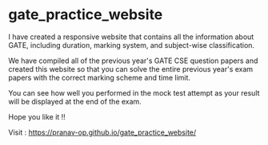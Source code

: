 # gate_practice_website

I have created a responsive website that contains all the information about GATE, including duration, marking system, and subject-wise classification.

We have compiled all of the previous year's GATE CSE question papers and created this website so that you can solve the entire previous year's exam papers with the correct marking scheme and time limit.

You can see how well you performed in the mock test attempt as your result will be displayed at the end of the exam.

Hope you like it !!

Visit : https://pranav-op.github.io/gate_practice_website/
